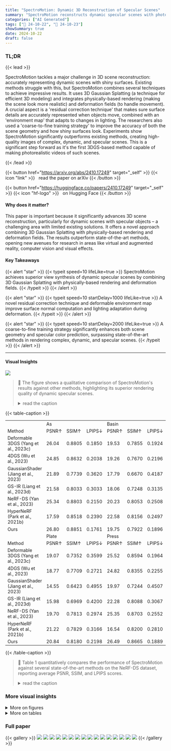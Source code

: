 ```yaml
---
title: "SpectroMotion: Dynamic 3D Reconstruction of Specular Scenes"
summary: "SpectroMotion reconstructs dynamic specular scenes with photorealistic accuracy by combining 3D Gaussian Splatting, physically-based rendering, and deformation fields, outperforming existing methods."
categories: ["AI Generated"]
tags: ["🔖 24-10-22", "🤗 24-10-23"]
showSummary: true
date: 2024-10-22
draft: false
---
```


### TL;DR


{{< lead >}}

SpectroMotion tackles a major challenge in 3D scene reconstruction: accurately representing dynamic scenes with shiny surfaces. Existing methods struggle with this, but SpectroMotion combines several techniques to achieve impressive results.  It uses 3D Gaussian Splatting (a technique for efficient 3D modeling) and integrates physically-based rendering (making the scene look more realistic) and deformation fields (to handle movement).  A crucial aspect is a 'residual correction technique' that makes sure surface details are accurately represented when objects move, combined with an 'environment map' that adapts to changes in lighting.  The researchers also used a 'coarse-to-fine training strategy' to improve the accuracy of both the scene geometry and how shiny surfaces look.  Experiments show SpectroMotion significantly outperforms existing methods, creating high-quality images of complex, dynamic, and specular scenes.  This is a significant step forward as it's the first 3DGS-based method capable of making photorealistic videos of such scenes.

{{< /lead >}}


{{< button href="https://arxiv.org/abs/2410.17249" target="_self" >}}
{{< icon "link" >}} &nbsp; read the paper on arXiv
{{< /button >}}

{{< button href="https://huggingface.co/papers/2410.17249" target="_self" >}}
{{< icon "hf-logo" >}} &nbsp; on Hugging Face
{{< /button >}}

#### Why does it matter?
This paper is important because it significantly advances 3D scene reconstruction, particularly for dynamic scenes with specular objects – a challenging area with limited existing solutions.  It offers a novel approach combining 3D Gaussian Splatting with physically-based rendering and deformation fields. The results outperform state-of-the-art methods, opening new avenues for research in areas like virtual and augmented reality, computer vision and visual effects.
#### Key Takeaways

{{< alert "star" >}}
{{< typeit speed=10 lifeLike=true >}} SpectroMotion achieves superior view synthesis of dynamic specular scenes by combining 3D Gaussian Splatting with physically-based rendering and deformation fields. {{< /typeit >}}
{{< /alert >}}

{{< alert "star" >}}
{{< typeit speed=10 startDelay=1000 lifeLike=true >}} A novel residual correction technique and deformable environment map improve surface normal computation and lighting adaptation during deformation. {{< /typeit >}}
{{< /alert >}}

{{< alert "star" >}}
{{< typeit speed=10 startDelay=2000 lifeLike=true >}} A coarse-to-fine training strategy significantly enhances both scene geometry and specular color prediction, surpassing state-of-the-art methods in rendering complex, dynamic, and specular scenes. {{< /typeit >}}
{{< /alert >}}

------
#### Visual Insights



![](figures/figures_1_0.png)

> 🔼 The figure shows a qualitative comparison of SpectroMotion's results against other methods, highlighting its superior rendering quality of dynamic specular scenes.
> <details>
> <summary>read the caption</summary>
> Figure 1: Our method, SpectroMotion, recovers and renders dynamic scenes with higher-quality reflections compared to prior work. It introduces physical normal estimation, deformable environment maps, and a coarse-to-fine training strategy to achieve superior results in rendering dynamic scenes with reflections. Here we present a rendered test image along with its corresponding normal maps and a ground-truth image. For Deformable 3DGS, we use the shortest axes of the deformed 3D Gaussians as the normals. We have highlighted the specular regions for a scene from the NeRF-DS dataset (Yan et al., 2023) to demonstrate the effectiveness of our approach.
> </details>







{{< table-caption >}}
<br><table id='1' style='font-size:14px'><tr><td></td><td colspan="3">As</td><td colspan="3">Basin</td><td colspan="3">Bell</td><td colspan="3">Cup</td></tr><tr><td>Method</td><td>PSNR↑</td><td>SSIM↑</td><td>LPIPS↓</td><td>PSNR↑</td><td>SSIM↑</td><td>LPIPS↓</td><td>PSNR↑</td><td>SSIM↑</td><td>LPIPS↓</td><td>PSNR↑</td><td>SSIM↑</td><td>LPIPS↓</td></tr><tr><td>Deformable 3DGS (Yang et al., 2023c)</td><td>26.04</td><td>0.8805</td><td>0.1850</td><td>19.53</td><td>0.7855</td><td>0.1924</td><td>23.96</td><td>0.7945</td><td>0.2767</td><td>24.49</td><td>0.8822</td><td>0.1658</td></tr><tr><td>4DGS (Wu et al., 2023)</td><td>24.85</td><td>0.8632</td><td>0.2038</td><td>19.26</td><td>0.7670</td><td>0.2196</td><td>22.86</td><td>0.8015</td><td>0.2061</td><td>23.82</td><td>0.8695</td><td>0.1792</td></tr><tr><td>GaussianShader (Jiang et al., 2023)</td><td>21.89</td><td>0.7739</td><td>0.3620</td><td>17.79</td><td>0.6670</td><td>0.4187</td><td>20.69</td><td>0.8169</td><td>0.3024</td><td>20.40</td><td>0.7437</td><td>0.3385</td></tr><tr><td>GS-IR (Liang et al., 2023d)</td><td>21.58</td><td>0.8033</td><td>0.3033</td><td>18.06</td><td>0.7248</td><td>0.3135</td><td>20.66</td><td>0.7829</td><td>0.2603</td><td>20.34</td><td>0.8193</td><td>0.2719</td></tr><tr><td>NeRF-DS (Yan et al., 2023)</td><td>25.34</td><td>0.8803</td><td>0.2150</td><td>20.23</td><td>0.8053</td><td>0.2508</td><td>22.57</td><td>0.7811</td><td>0.2921</td><td>24.51</td><td>0.8802</td><td>0.1707</td></tr><tr><td>HyperNeRF (Park et al., 2021b)</td><td>17.59</td><td>0.8518</td><td>0.2390</td><td>22.58</td><td>0.8156</td><td>0.2497</td><td>19.80</td><td>0.7650</td><td>0.2999</td><td>15.45</td><td>0.8295</td><td>0.2302</td></tr><tr><td>Ours</td><td>26.80</td><td>0.8851</td><td>0.1761</td><td>19.75</td><td>0.7922</td><td>0.1896</td><td>25.46</td><td>0.8497</td><td>0.1600</td><td>24.65</td><td>0.8879</td><td>0.1588</td></tr><tr><td></td><td colspan="3">Plate</td><td colspan="3">Press</td><td colspan="3">Sieve</td><td colspan="3">Mean</td></tr><tr><td>Method</td><td>PSNR↑</td><td>SSIM↑</td><td>LPIPS↓</td><td>PSNR↑</td><td>SSIM↑</td><td>LPIPS↓</td><td>PSNR↑</td><td>SSIM↑</td><td>LPIPS↓</td><td>PSNR↑</td><td>SSIM↑</td><td>LPIPS↓</td></tr><tr><td>Deformable 3DGS (Yang et al., 2023c)</td><td>19.07</td><td>0.7352</td><td>0.3599</td><td>25.52</td><td>0.8594</td><td>0.1964</td><td>25.37</td><td>0.8616</td><td>0.1643</td><td>23.43</td><td>0.8284</td><td>0.2201</td></tr><tr><td>4DGS (Wu et al., 2023)</td><td>18.77</td><td>0.7709</td><td>0.2721</td><td>24.82</td><td>0.8355</td><td>0.2255</td><td>25.16</td><td>0.8566</td><td>0.1745</td><td>22.79</td><td>0.8235</td><td>0.2115</td></tr><tr><td>GaussianShader (Jiang et al., 2023)</td><td>14.55</td><td>0.6423</td><td>0.4955</td><td>19.97</td><td>0.7244</td><td>0.4507</td><td>22.58</td><td>0.7862</td><td>0.3057</td><td>19.70</td><td>0.7363</td><td>0.3819</td></tr><tr><td>GS-IR (Liang et al., 2023d)</td><td>15.98</td><td>0.6969</td><td>0.4200</td><td>22.28</td><td>0.8088</td><td>0.3067</td><td>22.84</td><td>0.8212</td><td>0.2236</td><td>20.25</td><td>0.7796</td><td>0.2999</td></tr><tr><td>NeRF-DS (Yan et al., 2023)</td><td>19.70</td><td>0.7813</td><td>0.2974</td><td>25.35</td><td>0.8703</td><td>0.2552</td><td>24.99</td><td>0.8705</td><td>0.2001</td><td>23.24</td><td>0.8384</td><td>0.2402</td></tr><tr><td>HyperNeRF (Park et al., 2021b)</td><td>21.22</td><td>0.7829</td><td>0.3166</td><td>16.54</td><td>0.8200</td><td>0.2810</td><td>19.92</td><td>0.8521</td><td>0.2142</td><td>19.01</td><td>0.8167</td><td>0.2615</td></tr><tr><td>Ours</td><td>20.84</td><td>0.8180</td><td>0.2198</td><td>26.49</td><td>0.8665</td><td>0.1889</td><td>25.22</td><td>0.8712</td><td>0.1513</td><td>24.17</td><td>0.8529</td><td>0.1778</td></tr></table>{{< /table-caption >}}

> 🔼 Table 1 quantitatively compares the performance of SpectroMotion against several state-of-the-art methods on the NeRF-DS dataset, reporting average PSNR, SSIM, and LPIPS scores.
> <details>
> <summary>read the caption</summary>
> Table 1: Quantitative comparison on the NeRF-DS (Yan et al., 2023) dataset. We report the average PSNR, SSIM, and LPIPS (VGG) of several previous models on test images. The best, the second best, and third best results are denoted by red, orange, yellow.
> </details>



### More visual insights

<details>
<summary>More on figures
</summary>


![](figures/figures_3_0.png)

> 🔼 The figure illustrates the three-stage approach of SpectroMotion for dynamic specular scene reconstruction, showing the process of stabilizing scene geometry, modeling dynamic scenes, and rendering specular reflections.
> <details>
> <summary>read the caption</summary>
> Figure 2: Method Overview. Our method stabilizes the scene geometry through three stages. In the static stage, we stabilize the geometry of the static scene by minimizing photometric loss Lcolor between vanilla 3DGS renders and ground truth images. The dynamic stage combines canonical 3D Gaussians G with a deformable Gaussian MLP to model dynamic scenes while simultaneously minimizing normal loss Lnormal between rendered normal map N¹ and gradient normal map from depth map D¹, thus further enhancing the overall scene geometry. Finally, the specular stage introduces a deformable reflection MLP to handle changing environment lighting, deforming reflection directions w to query a canonical environment map for specular color c. It is then combined with diffuse color ca (using zero-order spherical harmonics) and learnable specular tint Stint per 3D Gaussian to obtain the final color canal. This approach enables the modeling of dynamic specular scenes and high-quality novel view rendering.
> </details>



![](figures/figures_6_0.png)

> 🔼 Figure 3 illustrates the proposed method for physical normal estimation of deformed 3D Gaussians, highlighting how the approach accounts for both changes in shape and rotation during deformation.
> <details>
> <summary>read the caption</summary>
> Figure 3: Normal estimation. (a) shows that flatter 3D Gaussians align better with scene surfaces, their shortest axis closely matching the surface normal. In contrast, less flat 3D Gaussians fit less accurately, with their shortest axis diverging from the surface normal. (b) shows that when the deformed 3D Gaussian becomes flatter (t = t1), normal residual Δn is rotated by R1 and scaled down by βt1/β, as flatter Gaussians require smaller normal residuals. Conversely, when the deformation results in a less flat shape (t = t2), Δn is rotated by R2 and amplified by βt2/β, requiring a larger correction to align the shortest axis with the surface normal. (c) shows how γk changes with ω (where ω = v/v for k = 1, k = 5, and k = 50. Larger ω indicates less flat Gaussians, while smaller ω represents flatter Gaussians. As k increases, γk decreases more steeply as ω rises. For k = 5, we observe a balanced behavior: γk approaches 1 for low ω and 0 for high ω, providing a nuanced penalty adjustment across different Gaussian shapes.
> </details>



![](figures/figures_7_0.png)

> 🔼 Figure 4 shows a qualitative comparison of the proposed method against other state-of-the-art methods on the NeRF-DS dataset, highlighting the superior quality of specular reflections rendered by the proposed method.
> <details>
> <summary>read the caption</summary>
> Figure 4: Qualitative comparison on the NeRF-DS (Yan et al., 2023) dataset.
> </details>



![](figures/figures_9_0.png)

> 🔼 Figure 1 compares SpectroMotion's rendering of a dynamic specular scene against prior work, highlighting its improved reflection quality through physical normal estimation, deformable environment maps, and a coarse-to-fine training strategy.
> <details>
> <summary>read the caption</summary>
> Figure 1: Our method, SpectroMotion, recovers and renders dynamic scenes with higher-quality reflections compared to prior work. It introduces physical normal estimation, deformable environment maps, and a coarse-to-fine training strategy to achieve superior results in rendering dynamic scenes with reflections. Here we present a rendered test image along with its corresponding normal maps and a ground-truth image. For Deformable 3DGS, we use the shortest axes of the deformed 3D Gaussians as the normals. We have highlighted the specular regions for a scene from the NeRF-DS dataset (Yan et al., 2023) to demonstrate the effectiveness of our approach.
> </details>



![](figures/figures_9_1.png)

> 🔼 The figure shows a qualitative comparison of SpectroMotion with other methods on rendering a dynamic scene with specular reflections, highlighting its superior performance in recovering high-quality reflections.
> <details>
> <summary>read the caption</summary>
> Figure 1: Our method, SpectroMotion, recovers and renders dynamic scenes with higher-quality reflections compared to prior work. It introduces physical normal estimation, deformable environment maps, and a coarse-to-fine training strategy to achieve superior results in rendering dynamic scenes with reflections. Here we present a rendered test image along with its corresponding normal maps and a ground-truth image. For Deformable 3DGS, we use the shortest axes of the deformed 3D Gaussians as the normals. We have highlighted the specular regions for a scene from the NeRF-DS dataset (Yan et al., 2023) to demonstrate the effectiveness of our approach.
> </details>



![](figures/figures_10_0.png)

> 🔼 Figure 7 shows a comparison of ground truth images with our rendered test images, highlighting the specular and diffuse components separately.
> <details>
> <summary>read the caption</summary>
> Figure 7: Visualization our specular and diffuse color. Specular regions are emphasized while non-specular areas are dimmed to highlight the results of specular region color decomposition.
> </details>



![](figures/figures_10_1.png)

> 🔼 The figure shows a comparison of dynamic scene reconstruction results using SpectroMotion against existing methods, highlighting improved reflection quality.
> <details>
> <summary>read the caption</summary>
> Figure 1: Our method, SpectroMotion, recovers and renders dynamic scenes with higher-quality reflections compared to prior work. It introduces physical normal estimation, deformable environment maps, and a coarse-to-fine training strategy to achieve superior results in rendering dynamic scenes with reflections. Here we present a rendered test image along with its corresponding normal maps and a ground-truth image. For Deformable 3DGS, we use the shortest axes of the deformed 3D Gaussians as the normals. We have highlighted the specular regions for a scene from the NeRF-DS dataset (Yan et al., 2023) to demonstrate the effectiveness of our approach.
> </details>



![](figures/figures_10_2.png)

> 🔼 Figure 1 shows a comparison of SpectroMotion's dynamic scene reconstruction results against existing methods, highlighting improved specular reflection rendering quality.
> <details>
> <summary>read the caption</summary>
> Figure 1: Our method, SpectroMotion, recovers and renders dynamic scenes with higher-quality reflections compared to prior work. It introduces physical normal estimation, deformable environment maps, and a coarse-to-fine training strategy to achieve superior results in rendering dynamic scenes with reflections. Here we present a rendered test image along with its corresponding normal maps and a ground-truth image. For Deformable 3DGS, we use the shortest axes of the deformed 3D Gaussians as the normals. We have highlighted the specular regions for a scene from the NeRF-DS dataset (Yan et al., 2023) to demonstrate the effectiveness of our approach.
> </details>



![](figures/figures_10_3.png)

> 🔼 Figure 9 shows a qualitative comparison of the full model against ablation studies removing the coarse-to-fine training strategy, normal loss, normal regularization, and the gamma function.
> <details>
> <summary>read the caption</summary>
> Figure 9: Qualitative comparison of ablation study without different components.
> </details>



![](figures/figures_10_4.png)

> 🔼 Figure 1 is a comparison of the results of SpectroMotion against prior work on a dynamic specular scene, highlighting improvements in reflection quality and accuracy.
> <details>
> <summary>read the caption</summary>
> Figure 1: Our method, SpectroMotion, recovers and renders dynamic scenes with higher-quality reflections compared to prior work. It introduces physical normal estimation, deformable environment maps, and a coarse-to-fine training strategy to achieve superior results in rendering dynamic scenes with reflections. Here we present a rendered test image along with its corresponding normal maps and a ground-truth image. For Deformable 3DGS, we use the shortest axes of the deformed 3D Gaussians as the normals. We have highlighted the specular regions for a scene from the NeRF-DS dataset (Yan et al., 2023) to demonstrate the effectiveness of our approach.
> </details>



![](figures/figures_14_0.png)

> 🔼 The figure shows the architecture of the deformable Gaussian MLP, which takes the Gaussian center and time as input and outputs the position, rotation, and scaling residuals.
> <details>
> <summary>read the caption</summary>
> Figure 11: Architecture of the deformable Gaussian MLP
> </details>



![](figures/figures_14_1.png)

> 🔼 The figure illustrates the architecture of the deformable reflection MLP, showing how positional encoding of reflection direction and time are processed through multiple fully connected layers to produce the deformed reflection residual.
> <details>
> <summary>read the caption</summary>
> Figure 12: Architecture of the deformable reflection MLP
> </details>



![](figures/figures_15_0.png)

> 🔼 The figure compares the results of SpectroMotion to other methods on a dynamic specular scene, highlighting its superior reflection quality.
> <details>
> <summary>read the caption</summary>
> Figure 1: Our method, SpectroMotion, recovers and renders dynamic scenes with higher-quality reflections compared to prior work. It introduces physical normal estimation, deformable environment maps, and a coarse-to-fine training strategy to achieve superior results in rendering dynamic scenes with reflections. Here we present a rendered test image along with its corresponding normal maps and a ground-truth image. For Deformable 3DGS, we use the shortest axes of the deformed 3D Gaussians as the normals. We have highlighted the specular regions for a scene from the NeRF-DS dataset (Yan et al., 2023) to demonstrate the effectiveness of our approach.
> </details>



![](figures/figures_15_1.png)

> 🔼 Figure 4 shows a qualitative comparison of several methods on the NeRF-DS dataset, highlighting the superior quality of reflections produced by SpectroMotion.
> <details>
> <summary>read the caption</summary>
> Figure 4: Qualitative comparison on the NeRF-DS Yan et al. (2023) dataset.
> </details>



![](figures/figures_16_0.png)

> 🔼 Figure 1 shows a comparison of SpectroMotion's rendering of a dynamic specular scene against several other methods, highlighting its superior quality of reflections.
> <details>
> <summary>read the caption</summary>
> Figure 1: Our method, SpectroMotion, recovers and renders dynamic scenes with higher-quality reflections compared to prior work. It introduces physical normal estimation, deformable environment maps, and a coarse-to-fine training strategy to achieve superior results in rendering dynamic scenes with reflections. Here we present a rendered test image along with its corresponding normal maps and a ground-truth image. For Deformable 3DGS, we use the shortest axes of the deformed 3D Gaussians as the normals. We have highlighted the specular regions for a scene from the NeRF-DS dataset (Yan et al., 2023) to demonstrate the effectiveness of our approach.
> </details>



![](figures/figures_16_1.png)

> 🔼 The figure shows a comparison of SpectroMotion's results against other methods, highlighting the improved quality of reflections rendered by SpectroMotion in a dynamic specular scene.
> <details>
> <summary>read the caption</summary>
> Figure 1: Our method, SpectroMotion, recovers and renders dynamic scenes with higher-quality reflections compared to prior work. It introduces physical normal estimation, deformable environment maps, and a coarse-to-fine training strategy to achieve superior results in rendering dynamic scenes with reflections. Here we present a rendered test image along with its corresponding normal maps and a ground-truth image. For Deformable 3DGS, we use the shortest axes of the deformed 3D Gaussians as the normals. We have highlighted the specular regions for a scene from the NeRF-DS dataset (Yan et al., 2023) to demonstrate the effectiveness of our approach.
> </details>



</details>




<details>
<summary>More on tables
</summary>


{{< table-caption >}}
<br><table id='2' style='font-size:14px'><tr><td></td><td colspan="3">As</td><td colspan="3">Basin</td><td colspan="3">Bell</td><td colspan="3">Cup</td></tr><tr><td>Method</td><td>PSNR↑</td><td>SSIM↑</td><td>LPIPS↓</td><td>PSNR↑</td><td>SSIM↑</td><td>LPIPS↓</td><td>PSNR↑</td><td>SSIM↑</td><td>LPIPS↓</td><td>PSNR↑</td><td>SSIM↑</td><td>LPIPS↓</td></tr><tr><td>Deformable 3DGS (Yang et al., 2023c)</td><td>24.14</td><td>0.7432</td><td>0.2957</td><td>17.45</td><td>0.5530</td><td>0.3138</td><td>19.42</td><td>0.5516</td><td>0.2940</td><td>20.10</td><td>0.5446</td><td>0.3312</td></tr><tr><td>4DGS (Wu et al., 2023)</td><td>22.70</td><td>0.6993</td><td>0.3517</td><td>16.61</td><td>0.4797</td><td>0.4084</td><td>14.64</td><td>0.2596</td><td>0.4467</td><td>18.90</td><td>0.4132</td><td>0.4032</td></tr><tr><td>GaussianShader (Jiang et al., 2023)</td><td>19.27</td><td>0.5652</td><td>0.5232</td><td>15.71</td><td>0.4163</td><td>0.5941</td><td>12.10</td><td>0.1676</td><td>0.6764</td><td>14.90</td><td>0.3634</td><td>0.6146</td></tr><tr><td>GS-IR (Liang et al., 2023d)</td><td>19.32</td><td>0.5857</td><td>0.4782</td><td>15.21</td><td>0.4009</td><td>0.5644</td><td>12.09</td><td>0.1757</td><td>0.6722</td><td>14.80</td><td>0.3445</td><td>0.6046</td></tr><tr><td>NeRF-DS (Yan et al., 2023)</td><td>23.67</td><td>0.7478</td><td>0.3635</td><td>17.98</td><td>0.5537</td><td>0.4211</td><td>14.73</td><td>0.2439</td><td>0.5931</td><td>19.95</td><td>0.5079</td><td>0.3494</td></tr><tr><td>HyperNeRF (Park et al., 2021b)</td><td>17.37</td><td>0.6934</td><td>0.3834</td><td>18.75</td><td>0.5671</td><td>0.4125</td><td>13.93</td><td>0.2292</td><td>0.6051</td><td>15.07</td><td>0.4860</td><td>0.4183</td></tr><tr><td>Ours</td><td>24.51</td><td>0.7534</td><td>0.2896</td><td>17.71</td><td>0.5675</td><td>0.3048</td><td>19.60</td><td>0.5680</td><td>0.2862</td><td>20.28</td><td>0.5473</td><td>0.3176</td></tr><tr><td></td><td colspan="3">Plate</td><td colspan="3">Press</td><td colspan="3">Sieve</td><td colspan="3">Mean</td></tr><tr><td>Method</td><td>PSNR↑</td><td>SSIM↑</td><td>LPIPS↓</td><td>PSNR↑</td><td>SSIM↑</td><td>LPIPS↓</td><td>PSNR↑</td><td>SSIM↑</td><td>LPIPS↓</td><td>PSNR↑</td><td>SSIM↑</td><td>LPIPS↓</td></tr><tr><td>Deformable 3DGS (Yang et al., 2023c)</td><td>16.12</td><td>0.5192</td><td>0.3544</td><td>19.64</td><td>0.6384</td><td>0.3268</td><td>20.74</td><td>0.5283</td><td>0.3109</td><td>19.66</td><td>0.5826</td><td>0.3181</td></tr><tr><td>4DGS (Wu et al., 2023)</td><td>13.93</td><td>0.4095</td><td>0.4229</td><td>20.17</td><td>0.5434</td><td>0.4339</td><td>19.70</td><td>0.4498</td><td>0.3879</td><td>18.09</td><td>0.4649</td><td>0.4078</td></tr><tr><td>GaussianShader (Jiang et al., 2023)</td><td>9.87</td><td>0.2992</td><td>0.6812</td><td>16.84</td><td>0.4408</td><td>0.6093</td><td>16.19</td><td>0.3241</td><td>0.5862</td><td>14.98</td><td>0.3681</td><td>0.6121</td></tr><tr><td>GS-IR (Liang et al., 2023d)</td><td>11.09</td><td>0.3254</td><td>0.6270</td><td>16.43</td><td>0.4083</td><td>0.5776</td><td>16.42</td><td>0.3339</td><td>0.5749</td><td>15.05</td><td>0.3678</td><td>0.5856</td></tr><tr><td>NeRF-DS (Yan et al., 2023)</td><td>14.80</td><td>0.4518</td><td>0.3987</td><td>19.77</td><td>0.5835</td><td>0.5035</td><td>20.28</td><td>0.5173</td><td>0.4067</td><td>18.74</td><td>0.5151</td><td>0.4337</td></tr><tr><td>HyperNeRF (Park et al., 2021b)</td><td>16.03</td><td>0.4629</td><td>0.3775</td><td>14.10</td><td>0.5365</td><td>0.5023</td><td>18.39</td><td>0.5296</td><td>0.3949</td><td>16.23</td><td>0.5007</td><td>0.4420</td></tr><tr><td>Ours</td><td>16.53</td><td>0.5369</td><td>0.3041</td><td>21.70</td><td>0.6630</td><td>0.3252</td><td>20.36</td><td>0.5089</td><td>0.3190</td><td>20.10</td><td>0.5921</td><td>0.3066</td></tr></table>{{< /table-caption >}}
> 🔼 {{ table.description }}
> <details>
> <summary>read the caption</summary>
> {{ table.caption }}
> </details>


> Table 2 quantitatively compares the performance of several methods on the NeRF-DS dataset, specifically focusing on dynamic specular objects, using PSNR, SSIM, and LPIPS metrics.


{{< table-caption >}}
<br><table id='1' style='font-size:14px'><tr><td></td><td colspan="3">Broom</td><td colspan="3">3D printer</td><td colspan="3">Chicken</td><td colspan="3">Peel Banana</td><td colspan="3">Mean</td></tr><tr><td>Method</td><td>PSNR↑</td><td>SSIM↑</td><td>LPIPS↓</td><td>PSNR↑</td><td>SSIM↑</td><td>LPIPS↓</td><td>PSNR↑</td><td>SSIM↑</td><td>LPIPS↓</td><td>PSNR↑</td><td>SSIM↑</td><td>LPIPS↓</td><td>PSNR↑</td><td>SSIM↑</td><td>LPIPS↓</td></tr><tr><td>Deformable 3DGS (Yang et al., 2023c)</td><td>22.35</td><td>0.4952</td><td>0.5148</td><td>21.47</td><td>0.6921</td><td>0.2147</td><td>23.55</td><td>0.6747</td><td>0.2334</td><td>21.28</td><td>0.5302</td><td>0.4472</td><td>22.16</td><td>0.5981</td><td>0.3525</td></tr><tr><td>4DGS (Wu et al., 2023)</td><td>21.21</td><td>0.3555</td><td>0.5669</td><td>21.90</td><td>0.6993</td><td>0.3198</td><td>28.69</td><td>0.8143</td><td>0.2772</td><td>27.77</td><td>0.8431</td><td>0.2049</td><td>24.89</td><td>0.6781</td><td>0.3422</td></tr><tr><td>GaussianShader (Jiang et al., 2023)</td><td>17.21</td><td>0.2263</td><td>0.5812</td><td>17.31</td><td>0.5926</td><td>0.5054</td><td>19.70</td><td>0.6520</td><td>0.5004</td><td>19.99</td><td>0.7097</td><td>0.3308</td><td>18.55</td><td>0.5452</td><td>0.4795</td></tr><tr><td>GS-IR (Liang et al., 2023d)</td><td>20.46</td><td>0.3420</td><td>0.5229</td><td>18.24</td><td>0.5745</td><td>0.5204</td><td>20.64</td><td>0.6592</td><td>0.4536</td><td>20.15</td><td>0.7159</td><td>0.3021</td><td>19.87</td><td>0.5729</td><td>0.4498</td></tr><tr><td>NeRF-DS (Yan et al., 2023)</td><td>22.37</td><td>0.4371</td><td>0.5694</td><td>22.16</td><td>0.6973</td><td>0.3134</td><td>27.32</td><td>0.7949</td><td>0.3139</td><td>22.75</td><td>0.6328</td><td>0.3919</td><td>23.65</td><td>0.6405</td><td>0.3972</td></tr><tr><td>HyperNeRF (Park et al., 2021b)</td><td>20.72</td><td>0.4276</td><td>0.5773</td><td>21.94</td><td>0.7003</td><td>0.3090</td><td>27.40</td><td>0.8013</td><td>0.3052</td><td>22.36</td><td>0.6257</td><td>0.3956</td><td>23.11</td><td>0.6387</td><td>0.3968</td></tr><tr><td>Ours</td><td>22.04</td><td>0.5145</td><td>0.4494</td><td>19.96</td><td>0.6444</td><td>0.2397</td><td>22.20</td><td>0.6203</td><td>0.1970</td><td>27.34</td><td>0.8895</td><td>0.1290</td><td>22.89</td><td>0.6672</td><td>0.2538</td></tr></table>{{< /table-caption >}}
> 🔼 {{ table.description }}
> <details>
> <summary>read the caption</summary>
> {{ table.caption }}
> </details>


> Table 3 quantitatively compares the performance of several methods on the HyperNeRF dataset using PSNR, SSIM, and LPIPS metrics.


</details>


### Full paper

{{< gallery >}}
<img src="paper_images/1.png" class="grid-w50 md:grid-w33 xl:grid-w25" />
<img src="paper_images/2.png" class="grid-w50 md:grid-w33 xl:grid-w25" />
<img src="paper_images/3.png" class="grid-w50 md:grid-w33 xl:grid-w25" />
<img src="paper_images/4.png" class="grid-w50 md:grid-w33 xl:grid-w25" />
<img src="paper_images/5.png" class="grid-w50 md:grid-w33 xl:grid-w25" />
<img src="paper_images/6.png" class="grid-w50 md:grid-w33 xl:grid-w25" />
<img src="paper_images/7.png" class="grid-w50 md:grid-w33 xl:grid-w25" />
<img src="paper_images/8.png" class="grid-w50 md:grid-w33 xl:grid-w25" />
<img src="paper_images/9.png" class="grid-w50 md:grid-w33 xl:grid-w25" />
<img src="paper_images/10.png" class="grid-w50 md:grid-w33 xl:grid-w25" />
<img src="paper_images/11.png" class="grid-w50 md:grid-w33 xl:grid-w25" />
<img src="paper_images/12.png" class="grid-w50 md:grid-w33 xl:grid-w25" />
<img src="paper_images/13.png" class="grid-w50 md:grid-w33 xl:grid-w25" />
<img src="paper_images/14.png" class="grid-w50 md:grid-w33 xl:grid-w25" />
<img src="paper_images/15.png" class="grid-w50 md:grid-w33 xl:grid-w25" />
<img src="paper_images/16.png" class="grid-w50 md:grid-w33 xl:grid-w25" />
{{< /gallery >}}